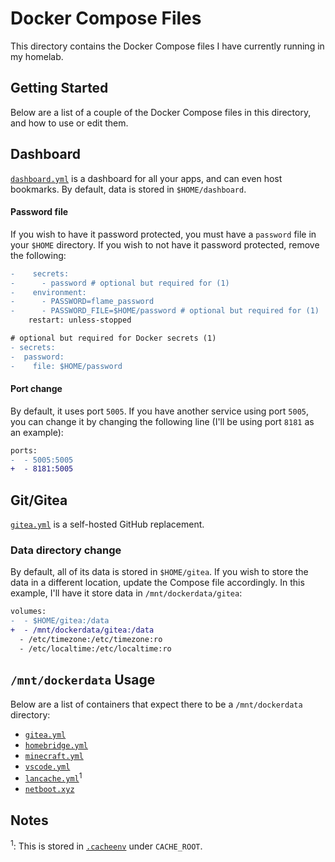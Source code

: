 # Docker Compose Files

This directory contains the Docker Compose files I have currently running in my homelab.

## Getting Started

Below are a list of a couple of the Docker Compose files in this directory, and how to use or edit them.

## Dashboard
[`dashboard.yml`](./dashboard.yml) is a dashboard for all your apps, and can even host bookmarks. By default, data is stored in `$HOME/dashboard`.

#### Password file
If you wish to have it password protected, you must have a `password` file in your `$HOME` directory. If you wish to not have it password protected, remove the following:
```diff
-    secrets:
-      - password # optional but required for (1)
-    environment:
-      - PASSWORD=flame_password
-      - PASSWORD_FILE=$HOME/password # optional but required for (1)
    restart: unless-stopped

# optional but required for Docker secrets (1)
- secrets:
-  password:
-    file: $HOME/password

```
#### Port change
By default, it uses port `5005`. If you have another service using port `5005`, you can change it by changing the following line (I'll be using port `8181` as an example):
```diff
ports:
-  - 5005:5005
+  - 8181:5005
```

## Git/Gitea
[`gitea.yml`](gitea.yml) is a self-hosted GitHub replacement.

### Data directory change
By default, all of its data is stored in `$HOME/gitea`. If you wish to store the data in a different location, update the Compose file accordingly. In this example, I'll have it store data in `/mnt/dockerdata/gitea`:
```diff
volumes:
-  - $HOME/gitea:/data
+  - /mnt/dockerdata/gitea:/data
  - /etc/timezone:/etc/timezone:ro
  - /etc/localtime:/etc/localtime:ro
```

## `/mnt/dockerdata` Usage
Below are a list of containers that expect there to be a `/mnt/dockerdata` directory:
- [`gitea.yml`](./gitea.yml)
- [`homebridge.yml`](./homebridge.yml)
- [`minecraft.yml`](./minecraft.yml)
- [`vscode.yml`](./vscode.yml)
- [`lancache.yml`](./lancache.yml)<sup>1</sup>
- [`netboot.xyz`](./netboot.xyz)

## Notes
<sup>1</sup>: This is stored in [`.cacheenv`](./.cacheenv) under `CACHE_ROOT`.
